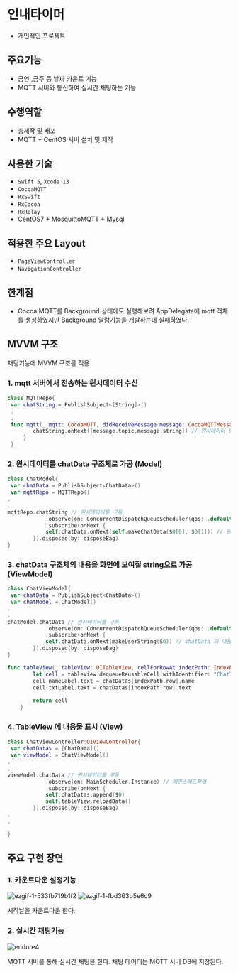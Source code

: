 # 인내타이머
- 개인적인 프로젝트

## 주요기능

- 금연 ,금주 등 날짜 카운트 기능
- MQTT 서버와 통신하여 실시간 채팅하는 기능

## 수행역할
- 총제작 및 배포
- MQTT + CentOS 서버 설치 및 제작

## 사용한 기술
- `Swift 5`, `Xcode 13`
- `CocoaMQTT`
- `RxSwift`
- `RxCocoa`
- `RxRelay`
- CentOS7 + MosquittoMQTT + Mysql

 ## 적용한 주요 Layout
- `PageViewController`
- `NavigationController`

 ## 한계점
- Cocoa MQTT를 Background 상태에도 실행해보려 AppDelegate에 mqtt 객체를 생성하였지만 Background 알람기능을 개발하는데 실패하였다.  

## MVVM 구조
채팅기능에 MVVM 구조를 적용

### 1. mqtt 서버에서 전송하는 원시데이터 수신
``` swift
class MQTTRepo{
 var chatString = PublishSubject<[String]>()
 .
 . 
 func mqtt(_ mqtt: CocoaMQTT, didReceiveMessage message: CocoaMQTTMessage, id: UInt16) {
        chatString.onNext([message.topic,message.string]) // 원시데이터 방출
     }
 }
```
### 2. 원시데이터를 chatData 구조체로 가공 (Model)
``` swift
class ChatModel{
 var chatData = PublishSubject<ChatData>()
 var mqttRepo = MQTTRepo()
.
.
mqttRepo.chatString // 원시데이터를 구독
            .observe(on: ConcurrentDispatchQueueScheduler(qos: .default)) // 컨커런트 작업
            .subscribe(onNext:{
            self.chatData.onNext(self.makeChatData($0[0], $0[1])) // 원시데이터를 chatData 구조체로 가공하여 방출
        }).disposed(by: disposeBag)
}
```

### 3. chatData 구조체의 내용을 화면에 보여질 string으로 가공 (ViewModel)
``` swift
class ChatViewModel{
 var chatData = PublishSubject<ChatData>()
 var chatModel = ChatModel()
.
.
chatModel.chatData // 원시데이터를 구독
            .observe(on: ConcurrentDispatchQueueScheduler(qos: .default)) // 컨커런트 작업
            .subscribe(onNext:{
            self.chatData.onNext(makeUserString($0)) // chatData 의 내용을 유저에게 보여지는 string 으로 가공하여 방출
        }).disposed(by: disposeBag)
}

func tableView(_ tableView: UITableView, cellForRowAt indexPath: IndexPath) -> UITableViewCell {
        let cell = tableView.dequeueReusableCell(withIdentifier: "ChatTableViewCell", for: indexPath) as! ChatTableViewCell
        cell.nameLabel.text = chatDatas[indexPath.row].name
        cell.txtLabel.text = chatDatas[indexPath.row].text
      
        return cell
    }
```
### 4. TableView 에 내용물 표시 (View)
``` swift
class ChatViewController:UIViewController{
 var chatDatas = [ChatData]()
 var viewModel = ChatViewModel()
.
.
viewModel.chatData // 원시데이터를 구독
            .observe(on: MainScheduler.Instance) // 메인스레드작업
            .subscribe(onNext:{
            self.chatDatas.append($0)
            self.tableView.reloadData()
        }).disposed(by: disposeBag)
.
.

}

```

## 주요 구현 장면

### 1. 카운트다운 설정기능 
![ezgif-1-533fb719b1f2](https://user-images.githubusercontent.com/42457589/142845629-868fbcc7-0c99-4b85-a2aa-97c0d08707c5.gif)
![ezgif-1-fbd363b5e6c9](https://user-images.githubusercontent.com/42457589/142845693-7ff0b292-fed9-4f5a-968e-36f1cd566f84.gif)


시작날을 카운트다운 한다.


### 2. 실시간 채팅기능
![endure4](https://user-images.githubusercontent.com/42457589/143208926-4fad4b46-d6fc-4053-89f3-ee5a2c3f14b4.gif)

MQTT 서버를 통해 실시간 채팅을 한다. 채팅 데이터는 MQTT 서버 DB에 저장된다.


